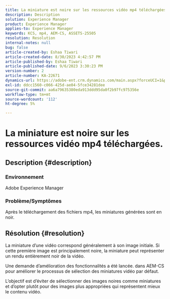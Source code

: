 ```yaml
---
title: La miniature est noire sur les ressources vidéo mp4 téléchargées.
description: Description
solution: Experience Manager
product: Experience Manager
applies-to: Experience Manager
keywords: KCS, mp4, AEM-CS, ASSETS-25505
resolution: Resolution
internal-notes: null
bug: false
article-created-by: Eshaa Tiwari
article-created-date: 8/30/2023 4:42:57 PM
article-published-by: Eshaa Tiwari
article-published-date: 9/6/2023 3:30:23 PM
version-number: 2
article-number: KA-22671
dynamics-url: https://adobe-ent.crm.dynamics.com/main.aspx?forceUCI=1&pagetype=entityrecord&etn=knowledgearticle&id=4c7a4b44-5447-ee11-be6d-6045bd006793
exl-id: ddcc1560-c066-425d-ae04-5fce34281dee
source-git-commit: aa6a79635380eda913ddd95da0f2b97fc975356e
workflow-type: tm+mt
source-wordcount: '112'
ht-degree: 5%

---
```


# La miniature est noire sur les ressources vidéo mp4 téléchargées.

## Description {#description}


### Environnement 

Adobe Experience Manager

### Problème/Symptômes

Après le téléchargement des fichiers mp4, les miniatures générées sont en noir.


## Résolution {#resolution}


La miniature d’une vidéo correspond généralement à son image initiale. Si cette première image est principalement noire, la miniature peut représenter un rendu entièrement noir de la vidéo.

Une demande d’amélioration des fonctionnalités a été lancée.<b> </b>dans AEM-CS pour améliorer le processus de sélection des miniatures vidéo par défaut.

L’objectif est d’éviter de sélectionner des images noires comme miniatures et d’opter plutôt pour des images plus appropriées qui représentent mieux le contenu vidéo.
